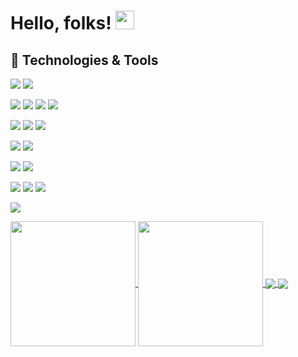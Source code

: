 <!-- [![GitHub Banner](banner.png)](https://) -->
# Hello, folks! <img src="https://raw.githubusercontent.com/MartinHeinz/MartinHeinz/master/wave.gif" width="30px">

<!-- Apart from coding, I also maintain a blog - you can find my articles on my website at [My web](https://) as well as on [Medium](https://medium.com/@) and [DEV.to](https://dev.to/). -->

## 🔧 Technologies & Tools
![](https://img.shields.io/badge/OS-Linux-informational?style=flat&logo=linux&logoColor=white&color=2bbc8a)
![](https://img.shields.io/badge/OS-Windows-informational?style=flat&logo=windows&logoColor=white&color=2bbc8a)

![](https://img.shields.io/badge/Code-Python-informational?style=flat&logo=python&logoColor=white&color=2bbc8a)
![](https://img.shields.io/badge/Code-PHP-informational?style=flat&logo=php&logoColor=white&color=2bbc8a)
![](https://img.shields.io/badge/Code-JavaScript-informational?style=flat&logo=javascript&logoColor=white&color=2bbc8a)
![](https://img.shields.io/badge/Code-Flutter-informational?style=flat&logo=flutter&logoColor=white&color=2bbc8a)

![](https://img.shields.io/badge/Database-MySQL-informational?style=flat&logo=mysql&logoColor=white&color=2bbc8a)
![](https://img.shields.io/badge/Database-Oracle-informational?style=flat&logo=oracle&logoColor=white&color=2bbc8a)
![](https://img.shields.io/badge/Database-Firebase-informational?style=flat&logo=firebase&logoColor=white&color=2bbc8a)

![](https://img.shields.io/badge/Cloud-GCP-informational?style=flat&logo=googlecloud&logoColor=white&color=2bbc8a)
![](https://img.shields.io/badge/Cloud-AWS-informational?style=flat&logo=amazonaws&logoColor=white&color=2bbc8a)

![](https://img.shields.io/badge/Tools-Docker-informational?style=flat&logo=docker&logoColor=white&color=2bbc8a)
![](https://img.shields.io/badge/Tools-Jupyter-informational?style=flat&logo=jupyter&logoColor=white&color=2bbc8a)

![](https://img.shields.io/badge/Admin-Linux-informational?style=flat&logo=linux&logoColor=white&color=2bbc8a)
![](https://img.shields.io/badge/Admin-Windows-informational?style=flat&logo=windows&logoColor=white&color=2bbc8a)
![](https://img.shields.io/badge/Admin-Server-informational?style=flat&logo=server&logoColor=white&color=2bbc8a)

![](https://img.shields.io/badge/Security-Cybersecurity-informational?style=flat&logo=shield&logoColor=white&color=2bbc8a)


<!-- ## &#x1f4c8; GitHub Stats -->

<a href="https://github.com/anuraghazra/github-readme-stats">
  <img height=200 align="center" src="https://github-readme-stats-puce-omega-76.vercel.app/api?username=justkelvin&show_icons=true&theme=transparent&rank_icon=github" />
</a>

<a href="https://github.com/anuraghazra/convoychat">
  <img height=200 align="center" src="https://github-readme-stats-puce-omega-76.vercel.app/api/top-langs/?username=justkelvin&hide=scss,css,html,text&langs_count=8&layout=compact&show_icons=true&theme=transparent&card_width=320" />
</a>


<a href="https://github.com/anuraghazra/github-readme-stats">
  <img align="center" src="https://github-readme-stats-puce-omega-76.vercel.app/api?username=justkelvin&repo=qrcode&theme=transparent" />
</a>
<a href="https://github.com/anuraghazra/convoychat">
  <img align="center" src="https://github-readme-stats-puce-omega-76.vercel.app/api?username=justkelvin&repo=frndly&theme=transparent" />
</a>
<!-- links to your social media accounts -->

[1]: https://twitter.com/alias_notfound
[2]: https://github.com/justkelvin
<!---
justkelvin/justkelvin is a ✨ special ✨ repository because its `README.md` (this file) appears on your GitHub profile.
You can click the Preview link to take a look at your changes.
--->
